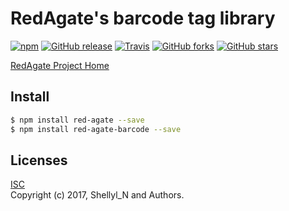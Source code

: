 # RedAgate's barcode tag library


[![npm](https://img.shields.io/npm/v/red-agate-barcode.svg)](https://www.npmjs.com/package/red-agate-barcode)
[![GitHub release](https://img.shields.io/github/release/shellyln/red-agate-barcode.svg)](https://github.com/shellyln/red-agate-barcode/releases)
[![Travis](https://img.shields.io/travis/shellyln/red-agate-barcode/master.svg)](https://travis-ci.org/shellyln/red-agate-barcode)
[![GitHub forks](https://img.shields.io/github/forks/shellyln/red-agate-barcode.svg?style=social&label=Fork)](https://github.com/shellyln/red-agate-barcode/fork)
[![GitHub stars](https://img.shields.io/github/stars/shellyln/red-agate-barcode.svg?style=social&label=Star)](https://github.com/shellyln/red-agate-barcode)


[RedAgate Project Home](https://github.com/shellyln/red-agate)


## Install

```bash
$ npm install red-agate --save
$ npm install red-agate-barcode --save
```


## Licenses
[ISC](https://github.com/shellyln/red-agate-barcode/blob/master/LICENSE.md)  
Copyright (c) 2017, Shellyl_N and Authors.

